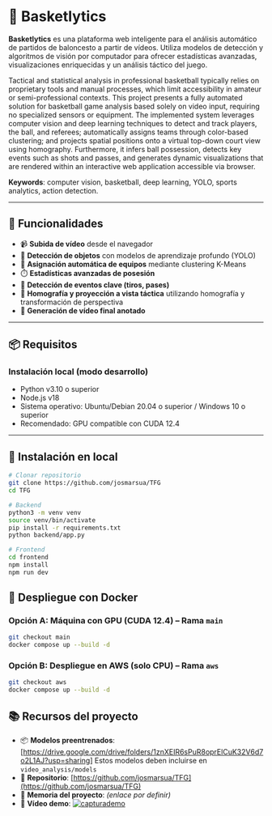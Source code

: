 # 🏀 Basketlytics

**Basketlytics** es una plataforma web inteligente para el análisis automático de partidos de baloncesto a partir de vídeos. Utiliza modelos de detección y algoritmos de visión por computador para ofrecer estadísticas avanzadas, visualizaciones enriquecidas y un análisis táctico del juego.

Tactical and statistical analysis in professional basketball typically relies on proprietary tools and manual processes, which limit accessibility in amateur or semi-professional contexts. This project presents a fully automated solution for basketball game analysis based solely on video input, requiring no specialized sensors or equipment. The implemented system leverages computer vision and deep learning techniques to detect and track players, the ball, and referees; automatically assigns teams through color-based clustering; and projects spatial positions onto a virtual top-down court view using homography. Furthermore, it infers ball possession, detects key events such as shots and passes, and generates dynamic visualizations that are rendered within an interactive web application accessible via browser.

**Keywords**: computer vision, basketball, deep learning, YOLO, sports analytics, action detection.

---

## 🚀 Funcionalidades

- 📹 **Subida de vídeo** desde el navegador
- 🧠 **Detección de objetos** con modelos de aprendizaje profundo (YOLO)
- 👕 **Asignación automática de equipos** mediante clustering K-Means
- ⏱️ **Estadísticas avanzadas de posesión**
- 🏀 **Detección de eventos clave (tiros, pases)**
- 📐 **Homografía y proyección a vista táctica** utilizando homografía y transformación de perspectiva
- 🎨 **Generación de vídeo final anotado**

---

## 📦 Requisitos

### Instalación local (modo desarrollo)

- Python v3.10 o superior
- Node.js v18
- Sistema operativo: Ubuntu/Debian 20.04 o superior / Windows 10 o superior
- Recomendado: GPU compatible con CUDA 12.4

---

## 🧪 Instalación en local

```bash
# Clonar repositorio
git clone https://github.com/josmarsua/TFG
cd TFG

# Backend
python3 -m venv venv
source venv/bin/activate
pip install -r requirements.txt
python backend/app.py

# Frontend
cd frontend
npm install
npm run dev
```

## 🐳 Despliegue con Docker

### Opción A: Máquina con GPU (CUDA 12.4) – Rama `main`

```bash
git checkout main
docker compose up --build -d
```
### Opción B: Despliegue en AWS (solo CPU) – Rama `aws`

```bash
git checkout aws
docker compose up --build -d
```
## 📚 Recursos del proyecto

- 📦 **Modelos preentrenados**: [https://drive.google.com/drive/folders/1znXEIR6sPuR8oprElCuK32V6d7o2L1AJ?usp=sharing] Estos modelos deben incluirse en ```video_analysis/models```
- 📁 **Repositorio**: [https://github.com/josmarsua/TFG](https://github.com/josmarsua/TFG)
- 📄 **Memoria del proyecto**: *(enlace por definir)*
- 🎥 **Vídeo demo**:
[![capturademo](https://github.com/user-attachments/assets/5007a073-8e90-4fcd-be6e-08c31bec096f)](https://www.youtube.com/watch?v=n4v1BjWUU1c&ab_channel=Jos%C3%A9Mart%C3%ADnezSu%C3%A1rez)




